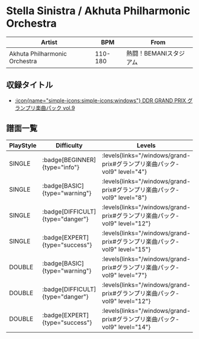 # Stella Sinistra / Akhuta Philharmonic Orchestra

|Artist|BPM|From|
|------|---|----|
|Akhuta Philharmonic Orchestra|110-180|熱闘！BEMANIスタジアム|

## 収録タイトル

- [:icon{name="simple-icons:simple-icons:windows"} DDR GRAND PRIX グランプリ楽曲パック vol.9](/windows/grand-prix#グランプリ楽曲パック-vol9)

## 譜面一覧

|PlayStyle|Difficulty|Levels|Notes|Movie|
|---------|----------|------|-----|-----|
|SINGLE| :badge[BEGINNER]{type="info"}| :levels{links="/windows/grand-prix#グランプリ楽曲パック-vol9" level="4"}|157/2||
|SINGLE| :badge[BASIC]{type="warning"}| :levels{links="/windows/grand-prix#グランプリ楽曲パック-vol9" level="8"}|213/19||
|SINGLE| :badge[DIFFICULT]{type="danger"}| :levels{links="/windows/grand-prix#グランプリ楽曲パック-vol9" level="12"}|344/16||
|SINGLE| :badge[EXPERT]{type="success"}| :levels{links="/windows/grand-prix#グランプリ楽曲パック-vol9" level="15"}|443/20||
|DOUBLE| :badge[BASIC]{type="warning"}| :levels{links="/windows/grand-prix#グランプリ楽曲パック-vol9" level="7"}|208/4||
|DOUBLE| :badge[DIFFICULT]{type="danger"}| :levels{links="/windows/grand-prix#グランプリ楽曲パック-vol9" level="12"}|362/15||
|DOUBLE| :badge[EXPERT]{type="success"}| :levels{links="/windows/grand-prix#グランプリ楽曲パック-vol9" level="14"}|417/15||
